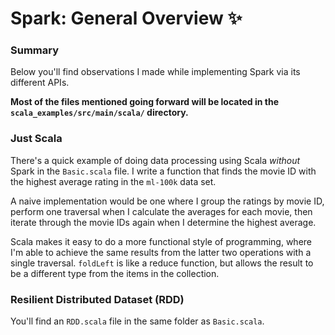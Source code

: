 # Spark: General Overview :sparkles:

### Summary

Below you'll find observations I made while implementing Spark via its different APIs. 

**Most of the files mentioned going forward will be located in the `scala_examples/src/main/scala/` directory.**  

### Just Scala

There's a quick example of doing data processing using Scala _without_ Spark in the `Basic.scala` file. I write a function that finds the movie ID with the highest average rating in the `ml-100k` data set.  

A naive implementation would be one where I group the ratings by movie ID, perform one traversal when I calculate the averages for each movie, then iterate through the movie IDs again when I determine the highest average.  

Scala makes it easy to do a more functional style of programming, where I'm able to achieve the same results from the latter two operations with a single traversal. `foldLeft` is like a reduce function, but allows the result to be a different type from the items in the collection. 

### Resilient Distributed Dataset (RDD)

You'll find an `RDD.scala` file in the same folder as `Basic.scala`.

